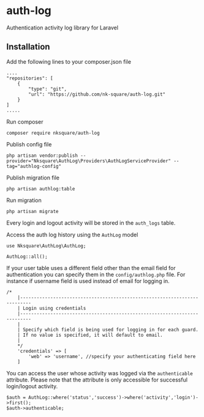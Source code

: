 # auth-log
Authentication activity log library for Laravel

## Installation
Add the following lines to your composer.json file
```
....
"repositories": [
    {
        "type": "git",
        "url": "https://github.com/nk-square/auth-log.git"
    }
]
.....
```
Run composer
```
composer require nksquare/auth-log
```
Publish config file
```
php artisan vendor:publish --provider="Nksquare\AuthLog\Providers\AuthLogServiceProvider" --tag="authlog-config"
```
Publish migration file
```
php artisan authlog:table
```
Run migration
```
php artisan migrate
```
Every login and logout activity will be stored in the ```auth_logs``` table.

Access the auth log history using the ```AuthLog``` model
```
use Nksquare\AuthLog\AuthLog;

AuthLog::all();
```
If your user table uses a different field other than the email field for authentication you can specify them in the ```config/authlog.php``` file. For instance if username field is used instead of email for logging in.
```
/*
    |--------------------------------------------------------------------------
    | Login using credentials
    |--------------------------------------------------------------------------
    |
    | Specify which field is being used for logging in for each guard.
    | If no value is specified, it will default to email.
    |
    */
    'credentials' => [
        'web' => 'username', //specify your authenticating field here
    ]
```
You can access the user whose activity was logged via the ```authenticable``` attribute. Please note that the attribute is only accessible for successful login/logout activity.
```
$auth = AuthLog::where('status','success')->where('activity','login')->first();
$auth->authenticable;
```
